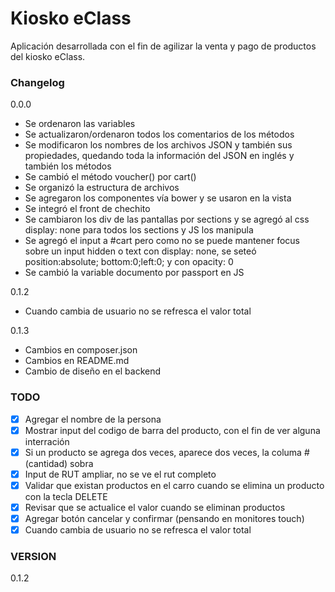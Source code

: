 Kiosko eClass
======

Aplicación desarrollada con el fin de agilizar la venta y pago de productos del kiosko eClass.


### Changelog
0.0.0
* Se ordenaron las variables
* Se actualizaron/ordenaron todos los comentarios de los métodos
* Se modificaron los nombres de los archivos JSON y también sus propiedades, quedando toda la información del JSON en inglés y también los métodos
* Se cambió el método voucher() por cart()
* Se organizó la estructura de archivos
* Se agregaron los componentes vía bower y se usaron en la vista
* Se integró el front de chechito
* Se cambiaron los div de las pantallas por sections y se agregó al css display: none para todos los sections y JS los manipula
* Se agregó el input a #cart pero como no se puede mantener focus sobre un input hidden o text con display: none, se seteó position:absolute; bottom:0;left:0; y con opacity: 0
* Se cambió la variable documento por passport en JS

0.1.2
* Cuando cambia de usuario no se refresca el valor total

0.1.3
* Cambios en composer.json
* Cambios en README.md
* Cambio de diseño en el backend

### TODO
- [x] Agregar el nombre de la persona
- [x] Mostrar input del codigo de barra del producto, con el fin de ver alguna interración
- [x] Si un producto se agrega dos veces, aparece dos veces, la columa # (cantidad) sobra
- [x] Input de RUT ampliar, no se ve el rut completo
- [x] Validar que existan productos en el carro cuando se elimina un producto con la tecla DELETE
- [x] Revisar que se actualice el valor cuando se eliminan productos
- [x] Agregar botón cancelar y confirmar (pensando en monitores touch)
- [x] Cuando cambia de usuario no se refresca el valor total

### VERSION
0.1.2
